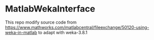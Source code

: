 # MatlabWekaInterface
This repo modify source code from https://www.mathworks.com/matlabcentral/fileexchange/50120-using-weka-in-matlab to adapt with weka-3.8.1
